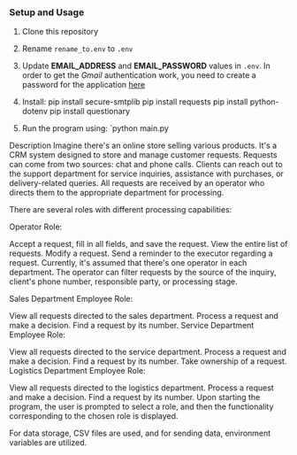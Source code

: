 ### Setup and Usage

1. Clone this repository
2. Rename `rename_to.env` to `.env`
3. Update **EMAIL_ADDRESS** and **EMAIL_PASSWORD** values in `.env`. In order to get the _Gmail_ authentication work, you need to create a password for the application [here](https://myaccount.google.com/apppasswords)
4. Install:
pip install secure-smtplib 
pip install requests
pip install python-dotenv 
pip install questionary



5. Run the program using: `python main.py


Description
Imagine there's an online store selling various products. It's a CRM system designed to store and manage customer requests. Requests can come from two sources: chat and phone calls. Clients can reach out to the support department for service inquiries, assistance with purchases, or delivery-related queries. All requests are received by an operator who directs them to the appropriate department for processing.

There are several roles with different processing capabilities:

Operator Role:

Accept a request, fill in all fields, and save the request.
View the entire list of requests.
Modify a request.
Send a reminder to the executor regarding a request.
Currently, it's assumed that there's one operator in each department. The operator can filter requests by the source of the inquiry, client's phone number, responsible party, or processing stage.

Sales Department Employee Role:

View all requests directed to the sales department.
Process a request and make a decision.
Find a request by its number.
Service Department Employee Role:

View all requests directed to the service department.
Process a request and make a decision.
Find a request by its number.
Take ownership of a request.
Logistics Department Employee Role:

View all requests directed to the logistics department.
Process a request and make a decision.
Find a request by its number.
Upon starting the program, the user is prompted to select a role, and then the functionality corresponding to the chosen role is displayed.

For data storage, CSV files are used, and for sending data, environment variables are utilized.